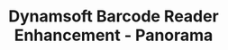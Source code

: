 ---
layout: developing
title: Dynamsoft Barcode Reader Enhancement - Panorama
keywords: panorama
needAutoGenerateSidebar: false
---